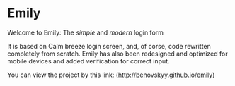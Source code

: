 # Emily
Welcome to Emily: The *simple* and *modern* login form

It is based on Calm breeze login screen, and, of corse, code rewritten completely from scratch.
Emily has also been redesigned and optimized for mobile devices and added verification for correct input.

You can view the project by this link: (http://benovskyy.github.io/emily)
